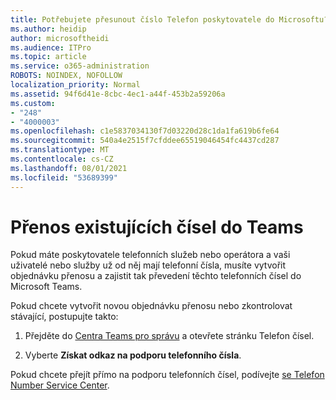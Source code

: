 ```yaml
---
title: Potřebujete přesunout číslo Telefon poskytovatele do Microsoftu?
ms.author: heidip
author: microsoftheidi
ms.audience: ITPro
ms.topic: article
ms.service: o365-administration
ROBOTS: NOINDEX, NOFOLLOW
localization_priority: Normal
ms.assetid: 94f6d41e-8cbc-4ec1-a44f-453b2a59206a
ms.custom:
- "248"
- "4000003"
ms.openlocfilehash: c1e5837034130f7d03220d28c1da1fa619b6fe64
ms.sourcegitcommit: 540a4e2515f7cfddee65519046454fc4437cd287
ms.translationtype: MT
ms.contentlocale: cs-CZ
ms.lasthandoff: 08/01/2021
ms.locfileid: "53689399"
---
```

# <a name="port-existing-numbers-to-teams"></a>Přenos existujících čísel do Teams

Pokud máte poskytovatele telefonních služeb nebo operátora a vaši uživatelé nebo služby už od něj mají telefonní čísla, musíte vytvořit objednávku přenosu a zajistit tak převedení těchto telefonních čísel do Microsoft Teams.  

Pokud chcete vytvořit novou objednávku přenosu nebo zkontrolovat stávající, postupujte takto: 

1. Přejděte do [Centra Teams pro správu](https://admin.teams.microsoft.com/phone-numbers) a otevřete stránku Telefon čísel. 

1. Vyberte **Získat odkaz na podporu telefonního čísla**. 

Pokud chcete přejít přímo na podporu telefonních čísel, podívejte [se Telefon Number Service Center](https://pstnsd.powerappsportals.com/).  